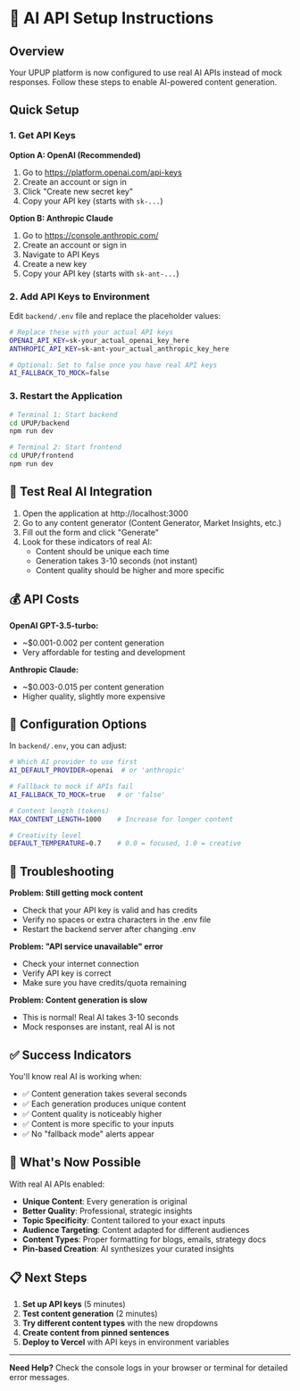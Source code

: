 # 🤖 AI API Setup Instructions

## Overview
Your UPUP platform is now configured to use real AI APIs instead of mock responses. Follow these steps to enable AI-powered content generation.

## Quick Setup

### 1. Get API Keys

**Option A: OpenAI (Recommended)**
1. Go to https://platform.openai.com/api-keys
2. Create an account or sign in
3. Click "Create new secret key"
4. Copy your API key (starts with `sk-...`)

**Option B: Anthropic Claude**
1. Go to https://console.anthropic.com/
2. Create an account or sign in
3. Navigate to API Keys
4. Create a new key
5. Copy your API key (starts with `sk-ant-...`)

### 2. Add API Keys to Environment

Edit `backend/.env` file and replace the placeholder values:

```bash
# Replace these with your actual API keys
OPENAI_API_KEY=sk-your_actual_openai_key_here
ANTHROPIC_API_KEY=sk-ant-your_actual_anthropic_key_here

# Optional: Set to false once you have real API keys
AI_FALLBACK_TO_MOCK=false
```

### 3. Restart the Application

```bash
# Terminal 1: Start backend
cd UPUP/backend
npm run dev

# Terminal 2: Start frontend  
cd UPUP/frontend
npm run dev
```

## 🎯 Test Real AI Integration

1. Open the application at http://localhost:3000
2. Go to any content generator (Content Generator, Market Insights, etc.)
3. Fill out the form and click "Generate"
4. Look for these indicators of real AI:
   - Content should be unique each time
   - Generation takes 3-10 seconds (not instant)
   - Content quality should be higher and more specific

## 💰 API Costs

**OpenAI GPT-3.5-turbo:**
- ~$0.001-0.002 per content generation
- Very affordable for testing and development

**Anthropic Claude:**
- ~$0.003-0.015 per content generation
- Higher quality, slightly more expensive

## 🔧 Configuration Options

In `backend/.env`, you can adjust:

```bash
# Which AI provider to use first
AI_DEFAULT_PROVIDER=openai  # or 'anthropic'

# Fallback to mock if APIs fail
AI_FALLBACK_TO_MOCK=true   # or 'false'

# Content length (tokens)
MAX_CONTENT_LENGTH=1000    # Increase for longer content

# Creativity level
DEFAULT_TEMPERATURE=0.7    # 0.0 = focused, 1.0 = creative
```

## 🚨 Troubleshooting

**Problem: Still getting mock content**
- Check that your API key is valid and has credits
- Verify no spaces or extra characters in the .env file
- Restart the backend server after changing .env

**Problem: "API service unavailable" error**
- Check your internet connection
- Verify API key is correct
- Make sure you have credits/quota remaining

**Problem: Content generation is slow**
- This is normal! Real AI takes 3-10 seconds
- Mock responses are instant, real AI is not

## ✅ Success Indicators

You'll know real AI is working when:
- ✅ Content generation takes several seconds
- ✅ Each generation produces unique content
- ✅ Content quality is noticeably higher
- ✅ Content is more specific to your inputs
- ✅ No "fallback mode" alerts appear

## 🎉 What's Now Possible

With real AI APIs enabled:
- **Unique Content**: Every generation is original
- **Better Quality**: Professional, strategic insights
- **Topic Specificity**: Content tailored to your exact inputs
- **Audience Targeting**: Content adapted for different audiences
- **Content Types**: Proper formatting for blogs, emails, strategy docs
- **Pin-based Creation**: AI synthesizes your curated insights

## 📋 Next Steps

1. **Set up API keys** (5 minutes)
2. **Test content generation** (2 minutes)
3. **Try different content types** with the new dropdowns
4. **Create content from pinned sentences** 
5. **Deploy to Vercel** with API keys in environment variables

---

**Need Help?** Check the console logs in your browser or terminal for detailed error messages.